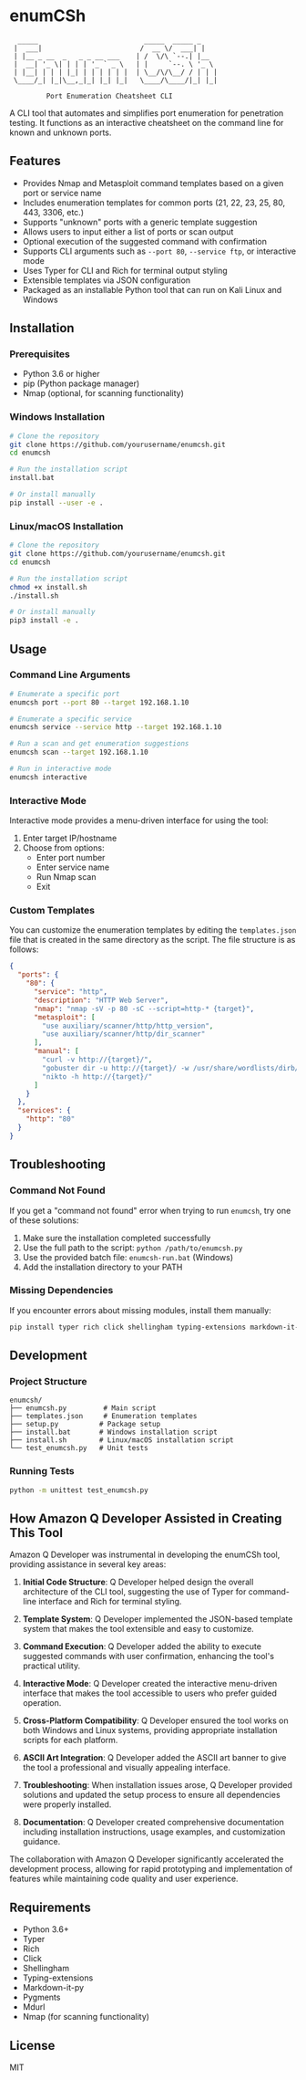 # enumCSh

```
  _____                          _____  _____ _     
 |  ___|                        /  __ \/  ___| |    
 | |__ _ __  _   _ _ __ ___    | /  \/\ `--.| |__  
 |  __| '_ \| | | | '_ ` _ \   | |     `--. \ '_ \ 
 | |__| | | | |_| | | | | | |  | \__/\/\__/ / | | |
 \____/_| |_|\__,_|_| |_| |_|   \____/\____/|_| |_|
                                                    
         Port Enumeration Cheatsheet CLI
```

A CLI tool that automates and simplifies port enumeration for penetration testing. It functions as an interactive cheatsheet on the command line for known and unknown ports.

## Features

- Provides Nmap and Metasploit command templates based on a given port or service name
- Includes enumeration templates for common ports (21, 22, 23, 25, 80, 443, 3306, etc.)
- Supports "unknown" ports with a generic template suggestion
- Allows users to input either a list of ports or scan output
- Optional execution of the suggested command with confirmation
- Supports CLI arguments such as `--port 80`, `--service ftp`, or interactive mode
- Uses Typer for CLI and Rich for terminal output styling
- Extensible templates via JSON configuration
- Packaged as an installable Python tool that can run on Kali Linux and Windows

## Installation

### Prerequisites

- Python 3.6 or higher
- pip (Python package manager)
- Nmap (optional, for scanning functionality)

### Windows Installation

```bash
# Clone the repository
git clone https://github.com/yourusername/enumcsh.git
cd enumcsh

# Run the installation script
install.bat

# Or install manually
pip install --user -e .
```

### Linux/macOS Installation

```bash
# Clone the repository
git clone https://github.com/yourusername/enumcsh.git
cd enumcsh

# Run the installation script
chmod +x install.sh
./install.sh

# Or install manually
pip3 install -e .
```

## Usage

### Command Line Arguments

```bash
# Enumerate a specific port
enumcsh port --port 80 --target 192.168.1.10

# Enumerate a specific service
enumcsh service --service http --target 192.168.1.10

# Run a scan and get enumeration suggestions
enumcsh scan --target 192.168.1.10

# Run in interactive mode
enumcsh interactive
```

### Interactive Mode

Interactive mode provides a menu-driven interface for using the tool:

1. Enter target IP/hostname
2. Choose from options:
   - Enter port number
   - Enter service name
   - Run Nmap scan
   - Exit

### Custom Templates

You can customize the enumeration templates by editing the `templates.json` file that is created in the same directory as the script. The file structure is as follows:

```json
{
  "ports": {
    "80": {
      "service": "http",
      "description": "HTTP Web Server",
      "nmap": "nmap -sV -p 80 -sC --script=http-* {target}",
      "metasploit": [
        "use auxiliary/scanner/http/http_version",
        "use auxiliary/scanner/http/dir_scanner"
      ],
      "manual": [
        "curl -v http://{target}/",
        "gobuster dir -u http://{target}/ -w /usr/share/wordlists/dirb/common.txt",
        "nikto -h http://{target}/"
      ]
    }
  },
  "services": {
    "http": "80"
  }
}
```

## Troubleshooting

### Command Not Found

If you get a "command not found" error when trying to run `enumcsh`, try one of these solutions:

1. Make sure the installation completed successfully
2. Use the full path to the script: `python /path/to/enumcsh.py`
3. Use the provided batch file: `enumcsh-run.bat` (Windows)
4. Add the installation directory to your PATH

### Missing Dependencies

If you encounter errors about missing modules, install them manually:

```bash
pip install typer rich click shellingham typing-extensions markdown-it-py pygments mdurl
```

## Development

### Project Structure

```
enumcsh/
├── enumcsh.py         # Main script
├── templates.json     # Enumeration templates
├── setup.py          # Package setup
├── install.bat       # Windows installation script
├── install.sh        # Linux/macOS installation script
└── test_enumcsh.py   # Unit tests
```

### Running Tests

```bash
python -m unittest test_enumcsh.py
```

## How Amazon Q Developer Assisted in Creating This Tool

Amazon Q Developer was instrumental in developing the enumCSh tool, providing assistance in several key areas:

1. **Initial Code Structure**: Q Developer helped design the overall architecture of the CLI tool, suggesting the use of Typer for command-line interface and Rich for terminal styling.

2. **Template System**: Q Developer implemented the JSON-based template system that makes the tool extensible and easy to customize.

3. **Command Execution**: Q Developer added the ability to execute suggested commands with user confirmation, enhancing the tool's practical utility.

4. **Interactive Mode**: Q Developer created the interactive menu-driven interface that makes the tool accessible to users who prefer guided operation.

5. **Cross-Platform Compatibility**: Q Developer ensured the tool works on both Windows and Linux systems, providing appropriate installation scripts for each platform.

6. **ASCII Art Integration**: Q Developer added the ASCII art banner to give the tool a professional and visually appealing interface.

7. **Troubleshooting**: When installation issues arose, Q Developer provided solutions and updated the setup process to ensure all dependencies were properly installed.

8. **Documentation**: Q Developer created comprehensive documentation including installation instructions, usage examples, and customization guidance.

The collaboration with Amazon Q Developer significantly accelerated the development process, allowing for rapid prototyping and implementation of features while maintaining code quality and user experience.

## Requirements

- Python 3.6+
- Typer
- Rich
- Click
- Shellingham
- Typing-extensions
- Markdown-it-py
- Pygments
- Mdurl
- Nmap (for scanning functionality)

## License

MIT